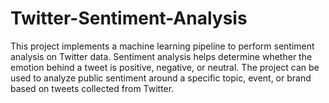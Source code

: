 # Twitter-Sentiment-Analysis
This project implements a machine learning pipeline to perform sentiment analysis on Twitter data. Sentiment analysis helps determine whether the emotion behind a tweet is positive, negative, or neutral. The project can be used to analyze public sentiment around a specific topic, event, or brand based on tweets collected from Twitter.
